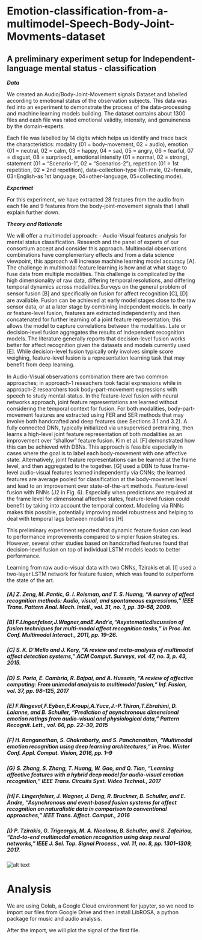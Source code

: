# Emotion-classification-from-a-multimodel-Speech-Body-Joint-Movments-dataset
## A preliminary experiment setup for Independent-language mental status - classification 

***Data***

We created an Audio/Body-Joint-Movement signals Dataset and labelled according to emotional status of the observation subjects. This data was fed into an experiment to demonstrate the process of the data-processing and machine learning models building. The dataset contains about 1300 files and eaxh file was rated emotional validity, intensity, and genuineness by the domain-experts.

Each file was labelled by 14 digits which helps us identify and trace back the characteristics: modality (01 = body-movement, 02 = audio), emotion (01 = neutral, 02 = calm, 03 = happy, 04 = sad, 05 = angry, 06 = fearful, 07 = disgust, 08 = surprised), emotional intensity (01 = normal, 02 = strong), statement (01 = “Scenario-1”, 02 = “Scenarios-2”), repetition (01 = 1st repetition, 02 = 2nd repetition), data-collection-type (01=male, 02=female, 03=English-as 1st language, 04=other-language, 05=collecting mode).

***Experimet***

For this experiment, we have extracted 28 features from the audio from each file and 9 features from the body-joint-movement signals that I shall explain further down.  

***Theory and Rationale***

We will offer a multimodel approach: - Audio-Visual features analysis for mental status classification. Research and the panel of experts of our consortium accept and consider this approach. Multimodal observations combinations have complementary effects and from a data science viewpoint, this approach will increase machine learning model accuracy [A]. The challenge in multimodal feature learning is how and at what stage to fuse data from multiple modalities. This challenge is complicated by the high dimensionality of raw data, differing temporal resolutions, and differing temporal dynamics across modalities.Surveys on the general problem of sensor fusion [B] and speciﬁcally on fusion for affect recognition [C], [D] are available. Fusion can be achieved at early model stages close to the raw sensor data, or at a later stage by combining independent models. In early or feature-level fusion, features are extracted independently and then concatenated for further learning of a joint feature representation; this allows the model to capture correlations between the modalities. Late or decision-level fusion aggregates the results of independent recognition models. The literature generally reports that decision-level fusion works better for affect recognition given the datasets and models currently used [E]. While decision-level fusion typically only involves simple score weighing, feature-level fusion is a representation learning task that may beneﬁt from deep learning. 

In Audio-Visual observations combination there are two common approaches; in approach-1 reseachers took facial expressions while in approach-2 researchers took body-part-movement expressions with speech to study mental-status. In the feature-level fusion with neural networks approach, joint feature representations are learned without considering the temporal context for fusion. For both modalities, body-part-movement features are extracted using FER and SER methods that may involve both handcrafted and deep features (see Sections 3.1 and 3.2). A fully connected DNN, typically initialized via unsupervised pretraining, then learns a high-level joint feature representation of both modalities as an improvement over “shallow” feature fusion. Kim et al. [F] demonstrated how this can be achieved with DBNs. This approach is feasible especially in cases where the goal is to label each body-movement with one affective state. Alternatively, joint feature representations can be learned at the frame level, and then aggregated to the together. [G] used a DBN to fuse frame-level audio-visual features learned independently via CNNs; the learned features are average pooled for classiﬁcation at the body-movemet level and lead to an improvement over state-of-the-art methods. Feature-level fusion with RNNs (J2 in Fig. 6). Especially when predictions are required at the frame level for dimensional affective states, feature-level fusion could beneﬁt by taking into account the temporal context. Modeling via RNNs makes this possible, potentially improving model robustness and helping to deal with temporal lags between modalities [H]

This preliminary experiment reported that dynamic feature fusion can lead to performance improvements compared to simpler fusion strategies. However, several other studies based on handcrafted features found that decision-level fusion on top of individual LSTM models leads to better performance.

Learning from raw audio-visual data with two CNNs, Tzirakis et al. [I] used a two-layer LSTM network for feature fusion, which was found to outperform the state of the art.

##### [A] ***Z. Zeng, M. Pantic, G. I. Roisman, and T. S. Huang, “A survey of affect recognition methods: Audio, visual, and spontaneous expressions,” IEEE Trans. Pattern Anal. Mach. Intell., vol. 31, no. 1, pp. 39–58, 2009.***
##### [B] ***F.Lingenfelser,J.Wagner,andE.Andr´e,“Asystematicdiscussion of fusion techniques for multi-modal affect recognition tasks,” in Proc. Int. Conf. Multimodal Interact., 2011, pp. 19–26.***
##### [C] ***S. K. D’Mello and J. Kory, “A review and meta-analysis of multimodal affect detection systems,” ACM Comput. Surveys, vol. 47, no. 3, p. 43, 2015.***
##### [D} ***S. Poria, E. Cambria, R. Bajpai, and A. Hussain, “A review of affective computing: From unimodal analysis to multimodal fusion,” Inf. Fusion, vol. 37, pp. 98–125, 2017***
##### [E] ***F.Ringeval,F.Eyben,E.Kroupi,A.Yuce,J.-P.Thiran,T.Ebrahimi, D. Lalanne, and B. Schuller, “Prediction of asynchronous dimensional emotion ratings from audio-visual and physiological data,” Pattern Recognit. Lett., vol. 66, pp. 22–30, 2015***
##### [F] ***H. Ranganathan, S. Chakraborty, and S. Panchanathan, “Multimodal emotion recognition using deep learning architectures,” in Proc. Winter Conf. Appl. Comput. Vision, 2016, pp. 1–9***
##### [G} ***S. Zhang, S. Zhang, T. Huang, W. Gao, and Q. Tian, “Learning affective features with a hybrid deep model for audio-visual emotion recognition,” IEEE Trans. Circuits Syst. Video Technol., 2017***
##### [H] ***F. Lingenfelser, J. Wagner, J. Deng, R. Bruckner, B. Schuller, and E. Andre, “Asynchronous and event-based fusion systems for affect recognition on naturalistic data in comparison to conventional approaches,” IEEE Trans. Affect. Comput., 2016***
##### [I} ***P. Tzirakis, G. Trigeorgis, M. A. Nicolaou, B. Schuller, and S. Zafeiriou, “End-to-end multimodal emotion recognition using deep neural networks,” IEEE J. Sel. Top. Signal Process., vol. 11, no. 8, pp. 1301–1309, 2017.***

![alt text](https://drive.google.com/uc?id=1q0hGl0lcM5JuUskS1VaXvSAk3vOn4giV)

# Analysis

We are using Colab, a Google Cloud environment for jupyter, so we need to import our files from Google Drive and then install LibROSA, a python package for music and audio analysis.

After the import, we will plot the signal of the first file.
